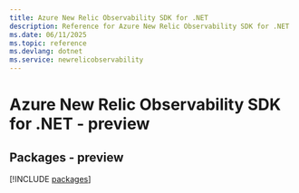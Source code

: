 ```yaml
---
title: Azure New Relic Observability SDK for .NET
description: Reference for Azure New Relic Observability SDK for .NET
ms.date: 06/11/2025
ms.topic: reference
ms.devlang: dotnet
ms.service: newrelicobservability
---
```

# Azure New Relic Observability SDK for .NET - preview
## Packages - preview
[!INCLUDE [packages](new-relic-observability-index.md)]